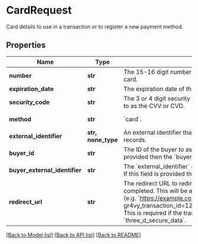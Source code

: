 # CardRequest

Card details to use in a transaction or to register a new payment method.

## Properties
Name | Type | Description | Notes
------------ | ------------- | ------------- | -------------
**number** | **str** | The 15-16 digit number for this card as it can be found on the front of the card. | 
**expiration_date** | **str** | The expiration date of the card, formatted &#x60;MM/YY&#x60;. | 
**security_code** | **str** | The 3 or 4 digit security code often found on the card. This often referred to as the CVV or CVD. | 
**method** | **str** | &#x60;card&#x60;. | defaults to "card"
**external_identifier** | **str, none_type** | An external identifier that can be used to match the card against your own records. | [optional] 
**buyer_id** | **str** | The ID of the buyer to associate this payment method to. If this field is provided then the &#x60;buyer_external_identifier&#x60; field needs to be unset. | [optional] 
**buyer_external_identifier** | **str** | The &#x60;external_identifier&#x60; of the buyer to associate this payment method to. If this field is provided then the &#x60;buyer_id&#x60; field needs to be unset. | [optional] 
**redirect_url** | **str** | The redirect URL to redirect a buyer after a 3D Secure flow has been completed. This will be appended with both a transaction ID and status (e.g. &#x60;https://example.com/callback? gr4vy_transaction_id&#x3D;123&amp;gr4vy_transaction_status&#x3D;capture_succeeded&#x60;). This is required if the transaction request body does not include &#x60;three_d_secure_data&#x60;. | [optional] 

[[Back to Model list]](../README.md#documentation-for-models) [[Back to API list]](../README.md#documentation-for-api-endpoints) [[Back to README]](../README.md)


